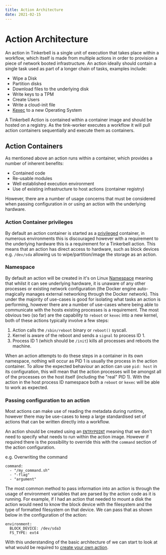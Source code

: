 ```yaml
---
title: Action Architecture
date: 2021-02-15
---
```


# Action Architecture

An action in Tinkerbell is a single unit of execution that takes place within a workflow, which itself is made from multiple actions in order to provision a piece of network booted infrastructure. An action ideally should contain a single task used as part of a longer chain of tasks, examples include:

- Wipe a Disk
- Partition disks
- Download files to the underlying disk
- Write keys to a TPM
- Create Users
- Write a cloud-init file
- [Kexec](https://wiki.archlinux.org/index.php/kexec#:~:text=Kexec%20is%20a%20system%20call,BIOS%20boot%20process%20to%20finish.) to a new Operating System

A Tinkerbell Action is contained within a container image and should be hosted on a registry. As the tink-worker executes a workflow it will pull action containers sequentially and execute them as containers. 

## Action Containers

As mentioned above an action runs within a container, which provides a number of inherent benefits:
- Contained code
- Re-usable modules
- Well established execution environment
- Use of existing infrastructure to host actions (container registry)

However, there are a number of usage concerns that must be considered when passing configuration in or using an action with the underlying hardware. 

### Action Container privileges

By default an action container is started as a [privileged](https://docs.docker.com/engine/reference/run/#runtime-privilege-and-linux-capabilities) container, in numerous environments this is discouraged however with a requirement to the underlying hardware this is a requirement for a Tinkerbell action. This means that an action has direct access to hardware, such as block devices e.g. `/dev/sda` allowing us to wipe/partition/image the storage as an action. 

### Namespace

By default an action will be created in it's on Linux [Namespace](https://en.wikipedia.org/wiki/Linux_namespaces) meaning that whilst it can see underlying hardware, it is unaware of any other processes or existing network configuration (the Docker engine auto-magically manages external networking through the Docker network). This under the majority of use-cases is good for isolating what tasks an action is performing, however there are a number of use-cases where being able to communicate with the hosts existing processes is a requirement. The most obvious two (so far) are the capability to `reboot` or `kexec` into a new kernel, both of these actions typically involve a few steps:
1. Action calls the `/sbin/reboot` binary or `reboot()` syscall.
2. Kernel is aware of the reboot and sends a `signal` to process ID 1.
3. Process ID 1 (which should be `/init`) kills all processes and reboots the machine. 

When an action attempts to do these steps in a container in its own namespace, nothing will occur as PID 1 is usually the process in the action container. To allow the expected behaviour an action can use `pid: host` in its configuration, this will mean that the action processes will be amongst all of the processes on the host itself (including the "real" PID 1). With the action in the host process ID namespace both a `reboot` or `kexec` will be able to work as expected.

### Passing configuration to an action

Most actions can make use of reading the metadata during runtime, however there may be use-cases to keep a large standardised set of actions that can be written directly into a workflow.

An action should be created using an [`ENTRYPOINT`](https://docs.docker.com/engine/reference/builder/#entrypoint) meaning that we don't need to specify what needs to run within the action image. However if required there is the possibility to override this with the `command` section of the action configuration. 

e.g. Overwriting the command
```
command:
  - "/my_command.sh"
  - "-flag"
  - "argument"
```

The most common method to pass information into an action is through the usage of environment variables that are parsed by the action code as it is running. For example, if I had an action that needed to mount a disk the action would need to know the block device with the filesystem and the type of formatted filesystem on that device. We can pass that as shown below in the configuration of the action: 

```
environment:
  BLOCK_DEVICE: /dev/sda3
  FS_TYPE: ext4
```

With this understanding of the basic architecture of we can start to look at what would be required to [create your own action](./create-a-basic-action/).